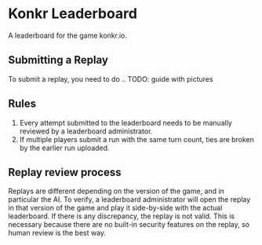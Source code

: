 # Konkr Leaderboard
A leaderboard for the game konkr.io.

## Submitting a Replay
To submit a replay, you need to do .. TODO: guide with pictures

## Rules
1. Every attempt submitted to the leaderboard needs to be manually reviewed by a leaderboard administrator.
2. If multiple players submit a run with the same turn count, ties are broken by the earlier run uploaded.

## Replay review process
Replays are different depending on the version of the game, and in particular the AI.
To verify, a leaderboard administrator will open the replay in that version of the game and play it side-by-side with the actual leaderboard.
If there is any discrepancy, the replay is not valid.
This is necessary because there are no built-in security features on the replay, so human review is the best way.
